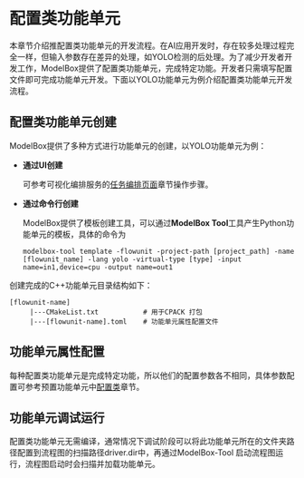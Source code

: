 # 配置类功能单元

本章节介绍推配置类功能单元的开发流程。在AI应用开发时，存在较多处理过程完全一样，但输入参数存在差异的处理，如YOLO检测的后处理。为了减少开发者开发工作，ModelBox提供了配置类功能单元，完成特定功能。开发者只需填写配置文件即可完成功能单元开发。下面以YOLO功能单元为例介绍配置类功能单元开发流程。

## 配置类功能单元创建

ModelBox提供了多种方式进行功能单元的创建，以YOLO功能单元为例：

* **通过UI创建**
  
  可参考可视化编排服务的[任务编排页面](../../../plugins/editor.md#功能单元)章节操作步骤。

* **通过命令行创建**

  ModelBox提供了模板创建工具，可以通过**ModelBox Tool**工具产生Python功能单元的模板，具体的命令为

  ```shell
  modelbox-tool template -flowunit -project-path [project_path] -name [flowunit_name] -lang yolo -virtual-type [type] -input name=in1,device=cpu -output name=out1 
  ```

创建完成的C++功能单元目录结构如下：

```shell
[flowunit-name]
     |---CMakeList.txt           # 用于CPACK 打包 
     |---[flowunit-name].toml    # 功能单元属性配置文件
```

## 功能单元属性配置

每种配置类功能单元是完成特定功能，所以他们的配置参数各不相同，具体参数配置可参考预置功能单元中[配置类](../../../flowunits/flowunits-virtual.md)章节。

## 功能单元调试运行

配置类功能单元无需编译，通常情况下调试阶段可以将此功能单元所在的文件夹路径配置到流程图的扫描路径driver.dir中，再通过ModelBox-Tool 启动流程图运行，流程图启动时会扫描并加载功能单元。
